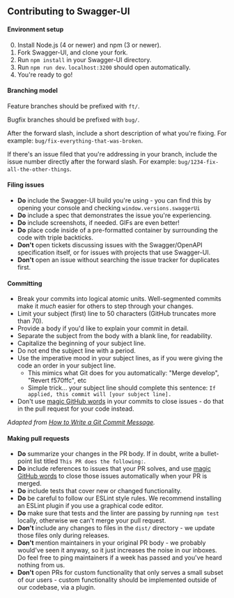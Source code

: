 ## Contributing to Swagger-UI

#### Environment setup

0. Install Node.js (4 or newer) and npm (3 or newer).
1. Fork Swagger-UI, and clone your fork.
2. Run `npm install` in your Swagger-UI directory.
3. Run `npm run dev`. `localhost:3200` should open automatically.
4. You're ready to go!

#### Branching model

Feature branches should be prefixed with `ft/`.

Bugfix branches should be prefixed with `bug/`.

After the forward slash, include a short description of what you're fixing. For example: `bug/fix-everything-that-was-broken`.

If there's an issue filed that you're addressing in your branch, include the issue number directly after the forward slash. For example: `bug/1234-fix-all-the-other-things`.

#### Filing issues

- **Do** include the Swagger-UI build you're using - you can find this by opening your console and checking `window.versions.swaggerUi`
- **Do** include a spec that demonstrates the issue you're experiencing.
- **Do** include screenshots, if needed. GIFs are even better!
- **Do** place code inside of a pre-formatted container by surrounding the code with triple backticks.
- **Don't** open tickets discussing issues with the Swagger/OpenAPI specification itself, or for issues with projects that use Swagger-UI.
- **Don't** open an issue without searching the issue tracker for duplicates first.

#### Committing

- Break your commits into logical atomic units. Well-segmented commits make it _much_ easier for others to step through your changes.
- Limit your subject (first) line to 50 characters (GitHub truncates more than 70).
- Provide a body if you'd like to explain your commit in detail.
- Separate the subject from the body with a blank line, for readability.
- Capitalize the beginning of your subject line.
- Do not end the subject line with a period.
- Use the imperative mood in your subject lines, as if you were giving the code an order in your subject line.
  - This mimics what Git does for you automatically: "Merge develop", "Revert f570ffc", etc
  - Simple trick... your subject line should complete this sentence: `If applied, this commit will [your subject line].`
- Don't use [magic GitHub words](https://help.github.com/articles/closing-issues-using-keywords/) in your commits to close issues - do that in the pull request for your code instead.

_Adapted from [How to Write a Git Commit Message](https://chris.beams.io/posts/git-commit/#seven-rules)._

#### Making pull requests

- **Do** summarize your changes in the PR body. If in doubt, write a bullet-point list titled `This PR does the following:`.
- **Do** include references to issues that your PR solves, and use [magic GitHub words](https://help.github.com/articles/closing-issues-using-keywords/) to close those issues automatically when your PR is merged.
- **Do** include tests that cover new or changed functionality.
- **Do** be careful to follow our ESLint style rules. We recommend installing an ESLint plugin if you use a graphical code editor.
- **Do** make sure that tests and the linter are passing by running `npm test` locally, otherwise we can't merge your pull request.
- **Don't** include any changes to files in the `dist/` directory - we update those files only during releases.
- **Don't** mention maintainers in your original PR body - we probably would've seen it anyway, so it just increases the noise in our inboxes. Do feel free to ping maintainers if a week has passed and you've heard nothing from us.
- **Don't** open PRs for custom functionality that only serves a small subset of our users - custom functionality should be implemented outside of our codebase, via a plugin.
